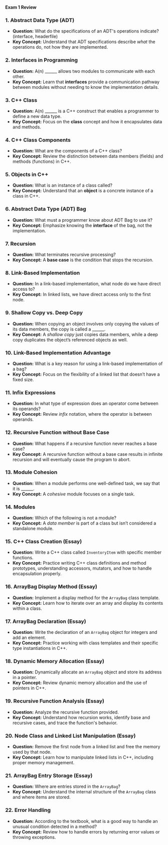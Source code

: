 **Exam 1 Review** 

### 1. **Abstract Data Type (ADT)**
   - **Question:** What do the specifications of an ADT's operations indicate? (interface, headerfile)
   - **Key Concept:** Understand that ADT specifications describe *what* the operations do, not how they are implemented.

### 2. **Interfaces in Programming**
   - **Question:** A(n) ______ allows two modules to communicate with each other.
   - **Key Concept:** Learn that **interfaces** provide a communication pathway between modules without needing to know the implementation details.

### 3. **C++ Class**
   - **Question:** A(n) ______ is a C++ construct that enables a programmer to define a new data type.
   - **Key Concept:** Focus on the **class** concept and how it encapsulates data and methods.

### 4. **C++ Class Components**
   - **Question:** What are the components of a C++ class?
   - **Key Concept:** Review the distinction between data members (fields) and methods (functions) in C++.

### 5. **Objects in C++**
   - **Question:** What is an instance of a class called?
   - **Key Concept:** Understand that an **object** is a concrete instance of a class in C++.

### 6. **Abstract Data Type (ADT) Bag**
   - **Question:** What must a programmer know about ADT Bag to use it?
   - **Key Concept:** Emphasize knowing the **interface** of the bag, not the implementation.

### 7. **Recursion**
   - **Question:** What terminates recursive processing?
   - **Key Concept:** A **base case** is the condition that stops the recursion.

### 8. **Link-Based Implementation**
   - **Question:** In a link-based implementation, what node do we have direct access to?
   - **Key Concept:** In linked lists, we have direct access only to the first node.

### 9. **Shallow Copy vs. Deep Copy**
   - **Question:** When copying an object involves only copying the values of its data members, the copy is called a ______.
   - **Key Concept:** A *shallow copy* just copies data members, while a deep copy duplicates the object’s referenced objects as well.

### 10. **Link-Based Implementation Advantage**
   - **Question:** What is a key reason for using a link-based implementation of a bag?
   - **Key Concept:** Focus on the flexibility of a linked list that doesn’t have a fixed size.

### 11. **Infix Expressions**
   - **Question:** In what type of expression does an operator come between its operands?
   - **Key Concept:** Review *infix* notation, where the operator is between operands.

### 12. **Recursive Function without Base Case**
   - **Question:** What happens if a recursive function never reaches a base case?
   - **Key Concept:** A recursive function without a base case results in infinite recursion and will eventually cause the program to abort.

### 13. **Module Cohesion**
   - **Question:** When a module performs one well-defined task, we say that it is ______.
   - **Key Concept:** A *cohesive* module focuses on a single task.

### 14. **Modules**
   - **Question:** Which of the following is not a module?
   - **Key Concept:** A *data member* is part of a class but isn’t considered a standalone module.

### 15. **C++ Class Creation (Essay)**
   - **Question:** Write a C++ class called `InventoryItem` with specific member functions.
   - **Key Concept:** Practice writing C++ class definitions and method prototypes, understanding accessors, mutators, and how to handle encapsulation properly.

### 16. **ArrayBag Display Method (Essay)**
   - **Question:** Implement a display method for the `ArrayBag` class template.
   - **Key Concept:** Learn how to iterate over an array and display its contents within a class.

### 17. **ArrayBag Declaration (Essay)**
   - **Question:** Write the declaration of an `ArrayBag` object for integers and add an element.
   - **Key Concept:** Practice working with class templates and their specific type instantiations in C++.

### 18. **Dynamic Memory Allocation (Essay)**
   - **Question:** Dynamically allocate an `ArrayBag` object and store its address in a pointer.
   - **Key Concept:** Review dynamic memory allocation and the use of pointers in C++.

### 19. **Recursive Function Analysis (Essay)**
   - **Question:** Analyze the recursive function provided.
   - **Key Concept:** Understand how recursion works, identify base and recursive cases, and trace the function's behavior.

### 20. **Node Class and Linked List Manipulation (Essay)**
   - **Question:** Remove the first node from a linked list and free the memory used by that node.
   - **Key Concept:** Learn how to manipulate linked lists in C++, including proper memory management.

### 21. **ArrayBag Entry Storage (Essay)**
   - **Question:** Where are entries stored in the `ArrayBag`?
   - **Key Concept:** Understand the internal structure of the `ArrayBag` class and where items are stored.

### 22. **Error Handling**
   - **Question:** According to the textbook, what is a good way to handle an unusual condition detected in a method?
   - **Key Concept:** Review how to handle errors by returning error values or throwing exceptions.
